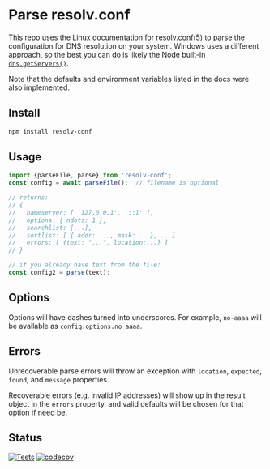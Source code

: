# Parse resolv.conf

This repo uses the Linux documentation for
[resolv.conf(5)](https://man7.org/linux/man-pages/man5/resolv.conf.5.html) to
parse the configuration for DNS resolution on your system.  Windows uses a
different approach, so the best you can do is likely the Node built-in
[`dns.getServers()`](https://nodejs.org/api/dns.html#dns_dns_getservers).

Note that the defaults and environment variables listed in the docs were also
implemented.

## Install

```sh
npm install resolv-conf
```

## Usage

```js
import {parseFile, parse} from 'resolv-conf';
const config = await parseFile();  // filename is optional

// returns:
// {
//   nameserver: [ '127.0.0.1', '::1' ],
//   options: { ndots: 1 },
//   searchlist: [...],
//   sortlist: [ { addr: ..., mask: ...}, ...]
//   errors: [ {text: "...", location:...} ]
// }

// if you already have text from the file:
const config2 = parse(text);
```

## Options

Options will have dashes turned into underscores.  For example, `no-aaaa` will be
available as `config.options.no_aaaa`.

## Errors

Unrecoverable parse errors will throw an exception with `location`,
`expected`, `found`, and `message` properties.

Recoverable errors (e.g. invalid IP addresses) will show up in the result
object in the `errors` property, and valid defaults will be chosen for that
option if need be.

## Status

[![Tests](https://github.com/hildjj/resolv-conf/actions/workflows/node.js.yml/badge.svg)](https://github.com/hildjj/resolv-conf/actions/workflows/node.js.yml)
[![codecov](https://codecov.io/gh/hildjj/resolv-conf/graph/badge.svg?token=Y4Z2ALWXAA)](https://codecov.io/gh/hildjj/resolv-conf)
